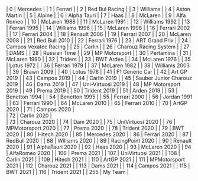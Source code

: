 | 0 | Mercedes |
| 1 | Ferrari |
| 2 | Red Bul Racing |
| 3 | Williams |
| 4 | Aston Martin |
| 5 | Alpine |
| 6 | Alpha Tauri |
| 7 | Haas |
| 8 | McLaren |
| 9 | Alfa Romeo |
| 10 | McLaren 1988 |
| 11 | McLaren 1991 |
| 12 | Williams 1992 |
| 13 | Ferrari 1995 |
| 14 | Williams 1996 |
| 15 | McLaren 1998 |
| 16 | Ferrari 2002 |
| 17 | Ferrari 2004 |
| 18 | Renault 2006 |
| 19 | Ferrari 2007 |
| 20 | McLaren 2008 |
| 21 | Red Bull 2010 |
| 22 | Ferrari 1976 |
| 23 | ART Grand Prix |
| 24 | Campos Vexatec Racing |
| 25 | Carlin |
| 26 | Charouz Racing System |
| 27 | DAMS |
| 28 | Russian Time |
| 29 | MP Motorsport |
| 30 | Pertamina |
| 31 | McLaren 1990 |
| 32 | Trident |
| 33 | BWT Arden |
| 34 | McLaren 1976 |
| 35 | Lotus 1972 |
| 36 | Ferrari 1979 |
| 37 | McLaren 1982 |
| 38 | Williams 2003 |
| 39 | Brawn 2009 |
| 40 | Lotus 1978 |
| 41 | F1 Generic Car |
| 42 | Art GP 2019 |
| 43 | Campos 2019 |
| 44 | Carlin 2019 |
| 45 | Sauber Junior Charouz 2019 |
| 46 | Dams 2019 |
| 47 | Uni-Virtuosi 2019 |
| 48 | MP Motorsport 2019 |
| 49 | Prema 2019 |
| 50 | Trident 2019 |
| 51 | Arden 2019 |
| 53 | Benetton 1994 |
| 54 | Benetton 1995 |
| 55 | Ferrari 2000 |
| 56 | Jordan 1991 |
| 63 | Ferrari 1990 |
| 64 | McLaren 2010 |
| 65 | Ferrari 2010 |
| 70 | ArtGP 2020 |
| 71 | Campos 2020 |   
| 72 | Carlin 2020 |   
| 73 | Charouz 2020 |
| 74 | Dam 2020 |
| 75 | UniVirtuosi 2020 |
| 76 | MPMotorsport 2020 |
| 77 | Prema 2020 |
| 78 | Trident 2020 |
| 79 | BWT 2020 |
| 80 | Hitech 2020 |
| 85 | Mercedes 2020 |
| 86 | Ferrari 2020 |
| 87 | RedBull 2020 |
| 88 | Williams 2020 |
| 89 | RacingPoint 2020 |
| 90 | Renault 2020 |
| 91 | AlphaTauri 2020 |
| 92 | Haas 2020 |
| 93 | McLaren 2020 |
| 94 | AlfaRomeo 2020 |
| 106 | Prema 2021 |
| 107 | UniVirtuosi 2021 |
| 108 | Carlin 2021 |
| 109 | Hitech 2021 |
| 110 | ArtGP 2021 |
| 111 | MPMotorsport 2021 |
| 112 | Charouz 2021 |
| 113 | Dams 2021 |
| 114 | Campos 2021 |
| 115 | BWT 2021 |
| 116 | Trident 2021 |
| 255 | My Team |
